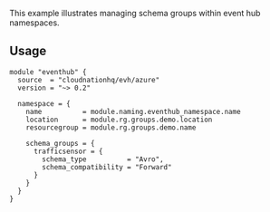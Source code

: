 This example illustrates managing schema groups within event hub namespaces.

## Usage

```hcl
module "eventhub" {
  source  = "cloudnationhq/evh/azure"
  version = "~> 0.2"

  namespace = {
    name          = module.naming.eventhub_namespace.name
    location      = module.rg.groups.demo.location
    resourcegroup = module.rg.groups.demo.name

    schema_groups = {
      trafficsensor = {
        schema_type          = "Avro",
        schema_compatibility = "Forward"
      }
    }
  }
}
```
